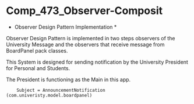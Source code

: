 # Comp_473_Observer-Composit

* Observer Design Pattern Implementation * 

Observer Design Pattern is implemented in two steps observers of the University Message and the observers that receive message from BoardPanel pack classes. 

This System is designed for sending notification by the University President for Personal and Students.

The President is functioning as the Main in this app.
	
		Subject = AnnouncementNotification (com.univeristy.model.boardpanel)
